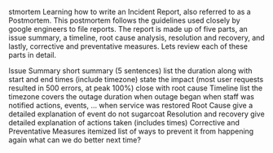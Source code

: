 stmortem Learning how to write an Incident Report, also referred to as a Postmortem. This postmortem follows the guidelines used closely by google engineers to file reports. The report is made up of five parts, an issue summary, a timeline, root cause analysis, resolution and recovery, and lastly, corrective and preventative measures. Lets review each of these parts in detail.

Issue Summary short summary (5 sentences) list the duration along with start and end times (include timezone) state the impact (most user requests resulted in 500 errors, at peak 100%) close with root cause Timeline list the timezone covers the outage duration when outage began when staff was notified actions, events, … when service was restored Root Cause give a detailed explanation of event do not sugarcoat Resolution and recovery give detailed explanation of actions taken (includes times) Corrective and Preventative Measures itemized list of ways to prevent it from happening again what can we do better next time?
